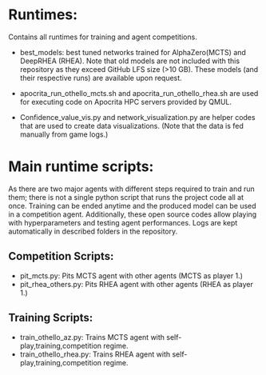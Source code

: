 # Runtimes:

Contains all runtimes for training and agent competitions.

* best_models: best tuned networks trained for AlphaZero(MCTS)
and DeepRHEA (RHEA). Note that old models are not included with
this repository as they exceed GitHub LFS size (>10 GB). These 
models (and their respective runs) are available upon request.

* apocrita_run_othello_mcts.sh and apocrita_run_othello_rhea.sh
are used for executing code on Apocrita HPC servers provided
by QMUL.

* Confidence_value_vis.py and network_visualization.py
are helper codes that are used to create data visualizations.
(Note that the data is fed manually from game logs.)

# Main runtime scripts:
As there are two major agents with different steps required to
train and run them; there is not a single python script that runs the project code
all at once. Training can be ended anytime and the produced model can be used in a 
competition agent. Additionally, these open source codes allow playing with hyperparameters
and testing agent performances. Logs are kept automatically in described folders in the
repository.

## Competition Scripts:
* pit_mcts.py: Pits MCTS agent with other agents (MCTS as player 1.)
* pit_rhea_others.py: Pits RHEA agent with other agents (RHEA as player 1.)

## Training Scripts:
* train_othello_az.py: Trains MCTS agent with self-play,training,competition regime.
* train_othello_rhea.py: Trains RHEA agent with self-play,training,competition regime.